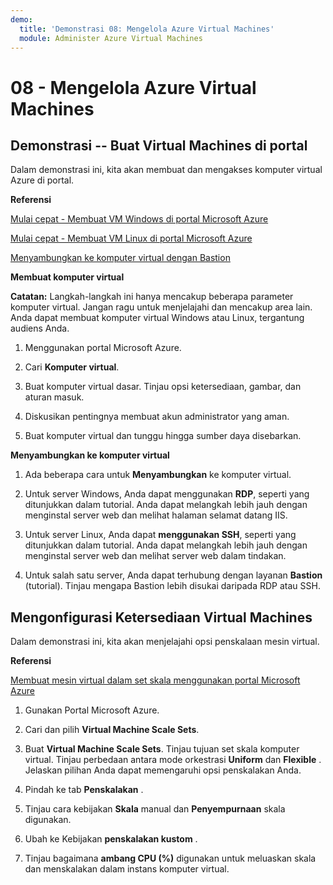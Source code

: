```yaml
---
demo:
  title: 'Demonstrasi 08: Mengelola Azure Virtual Machines'
  module: Administer Azure Virtual Machines
---
```



# 08 - Mengelola Azure Virtual Machines

## Demonstrasi -- Buat Virtual Machines di portal

Dalam demonstrasi ini, kita akan membuat dan mengakses komputer virtual Azure di portal.

**Referensi**

[Mulai cepat - Membuat VM Windows di portal Microsoft Azure](https://docs.microsoft.com/azure/virtual-machines/windows/quick-create-portal)

[Mulai cepat - Membuat VM Linux di portal Microsoft Azure](https://docs.microsoft.com/azure/virtual-machines/linux/quick-create-portal)

[Menyambungkan ke komputer virtual dengan Bastion](https://learn.microsoft.com/azure/bastion/tutorial-create-host-portal#connect)

**Membuat komputer virtual**

**Catatan:** Langkah-langkah ini hanya mencakup beberapa parameter komputer virtual. Jangan ragu untuk menjelajahi dan mencakup area lain.  Anda dapat membuat komputer virtual Windows atau Linux, tergantung audiens Anda.

1. Menggunakan portal Microsoft Azure.

1. Cari **Komputer virtual**. 

1. Buat komputer virtual dasar. Tinjau opsi ketersediaan, gambar, dan aturan masuk.

1. Diskusikan pentingnya membuat akun administrator yang aman.

1. Buat komputer virtual dan tunggu hingga sumber daya disebarkan.  

**Menyambungkan ke komputer virtual**

1. Ada beberapa cara untuk **Menyambungkan** ke komputer virtual. 

1. Untuk server Windows, Anda dapat menggunakan **RDP**, seperti yang ditunjukkan dalam tutorial. Anda dapat melangkah lebih jauh dengan menginstal server web dan melihat halaman selamat datang IIS. 

1. Untuk server Linux, Anda dapat **menggunakan SSH**, seperti yang ditunjukkan dalam tutorial. Anda dapat melangkah lebih jauh dengan menginstal server web dan melihat server web dalam tindakan.

1. Untuk salah satu server, Anda dapat terhubung dengan layanan **Bastion** (tutorial). Tinjau mengapa Bastion lebih disukai daripada RDP atau SSH. 

## Mengonfigurasi Ketersediaan Virtual Machines

Dalam demonstrasi ini, kita akan menjelajahi opsi penskalaan mesin virtual.

**Referensi**

[Membuat mesin virtual dalam set skala menggunakan portal Microsoft Azure](https://learn.microsoft.com/azure/virtual-machine-scale-sets/flexible-virtual-machine-scale-sets-portal)

1. Gunakan Portal Microsoft Azure.

1. Cari dan pilih **Virtual Machine Scale Sets**. 

1. Buat **Virtual Machine Scale Sets**. Tinjau tujuan set skala komputer virtual. Tinjau perbedaan antara mode orkestrasi **Uniform** dan **Flexible** . Jelaskan pilihan Anda dapat memengaruhi opsi penskalakan Anda. 

1. Pindah ke tab **Penskalakan** . 

1. Tinjau cara kebijakan **Skala** manual dan **Penyempurnaan** skala digunakan. 

1. Ubah ke Kebijakan **penskalakan kustom** . 

1. Tinjau bagaimana **ambang CPU (%)** digunakan untuk meluaskan skala dan menskalakan dalam instans komputer virtual. 

